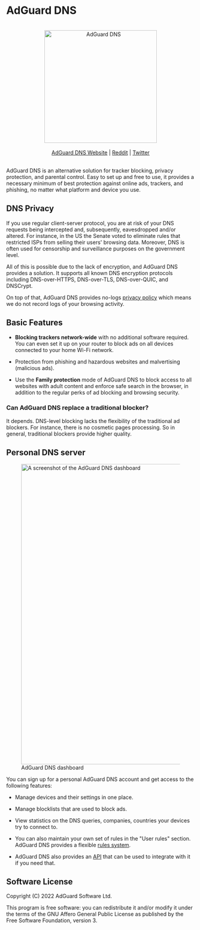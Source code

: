  #  AdGuard DNS

<br/>
<div align="center">
    <picture>
        <source media="(prefers-color-scheme: dark)" srcset="https://cdn.adtidy.org/website/images/AdGuardDNS_light.svg">
        <img alt="AdGuard DNS" src="https://cdn.adtidy.org/website/images/AdGuardDNS_black.svg" width="300px"/>
    </picture>
</div>
<br/>
<div align="center">
    <a href="https://adguard-dns.io/">AdGuard DNS Website</a> |
    <a href="https://reddit.com/r/Adguard">Reddit</a> |
    <a href="https://twitter.com/AdGuard">Twitter</a>
</div>
<br/>

AdGuard DNS is an alternative solution for tracker blocking, privacy protection,
and parental control.  Easy to set up and free to use, it provides a necessary
minimum of best protection against online ads, trackers, and phishing, no matter
what platform and device you use.



##  DNS Privacy

If you use regular client-server protocol, you are at risk of your DNS requests
being intercepted and, subsequently, eavesdropped and/or altered.  For instance,
in the US the Senate voted to eliminate rules that restricted ISPs from selling
their users' browsing data.  Moreover, DNS is often used for censorship and
surveillance purposes on the government level.

All of this is possible due to the lack of encryption, and AdGuard DNS provides
a solution.  It supports all known DNS encryption protocols including
DNS-over-HTTPS, DNS-over-TLS, DNS-over-QUIC, and DNSCrypt.

On top of that, AdGuard DNS provides no-logs [privacy policy] which means we do
not record logs of your browsing activity.

[privacy policy]: https://adguard-dns.io/privacy.html



##  Basic Features

 *  **Blocking trackers network-wide** with no additional software required.
    You can even set it up on your router to block ads on all devices connected
    to your home Wi-Fi network.

 *  Protection from phishing and hazardous websites and malvertising (malicious
    ads).

 *  Use the **Family protection** mode of AdGuard DNS to block access to all
    websites with adult content and enforce safe search in the browser, in
    addition to the regular perks of ad blocking and browsing security.

   ###  Can AdGuard DNS replace a traditional blocker?

It depends.  DNS-level blocking lacks the flexibility of the traditional ad
blockers.  For instance, there is no cosmetic pages processing.  So in general,
traditional blockers provide higher quality.



##  Personal DNS server

<figure>
    <img alt="A screenshot of the AdGuard DNS dashboard" src="https://cdn.adguard.com/content/blog/articles/stats_en.png" width="800px"/>
<figcaption>AdGuard DNS dashboard</figcaption>
</figure>

You can sign up for a personal AdGuard DNS account and get access to the
following features:

 *  Manage devices and their settings in one place.

 *  Manage blocklists that are used to block ads.

 *  View statistics on the DNS queries, companies, countries your devices try to
    connect to.

 *  You can also maintain your own set of rules in the "User rules" section.
    AdGuard DNS provides a flexible [rules system].

 *  AdGuard DNS also provides an [API] that can be used to integrate with it if
    you need that.

[rules system]: https://adguard-dns.io/kb/general/dns-filtering-syntax/
[API]:          https://adguard-dns.io/kb/private-dns/api/



##  Software License

Copyright (C) 2022 AdGuard Software Ltd.

This program is free software: you can redistribute it and/or modify it under
the terms of the GNU Affero General Public License as published by the Free
Software Foundation, version 3.
